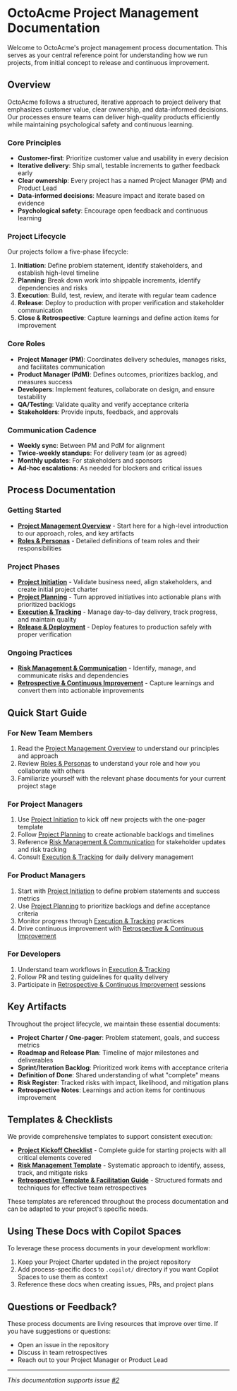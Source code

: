 # OctoAcme Project Management Documentation

Welcome to OctoAcme's project management process documentation. This serves as your central reference point for understanding how we run projects, from initial concept to release and continuous improvement.

## Overview

OctoAcme follows a structured, iterative approach to project delivery that emphasizes customer value, clear ownership, and data-informed decisions. Our processes ensure teams can deliver high-quality products efficiently while maintaining psychological safety and continuous learning.

### Core Principles

- **Customer-first**: Prioritize customer value and usability in every decision
- **Iterative delivery**: Ship small, testable increments to gather feedback early
- **Clear ownership**: Every project has a named Project Manager (PM) and Product Lead
- **Data-informed decisions**: Measure impact and iterate based on evidence
- **Psychological safety**: Encourage open feedback and continuous learning

### Project Lifecycle

Our projects follow a five-phase lifecycle:

1. **Initiation**: Define problem statement, identify stakeholders, and establish high-level timeline
2. **Planning**: Break down work into shippable increments, identify dependencies and risks
3. **Execution**: Build, test, review, and iterate with regular team cadence
4. **Release**: Deploy to production with proper verification and stakeholder communication
5. **Close & Retrospective**: Capture learnings and define action items for improvement

### Core Roles

- **Project Manager (PM)**: Coordinates delivery schedules, manages risks, and facilitates communication
- **Product Manager (PdM)**: Defines outcomes, prioritizes backlog, and measures success
- **Developers**: Implement features, collaborate on design, and ensure testability
- **QA/Testing**: Validate quality and verify acceptance criteria
- **Stakeholders**: Provide inputs, feedback, and approvals

### Communication Cadence

- **Weekly sync**: Between PM and PdM for alignment
- **Twice-weekly standups**: For delivery team (or as agreed)
- **Monthly updates**: For stakeholders and sponsors
- **Ad-hoc escalations**: As needed for blockers and critical issues

## Process Documentation

### Getting Started

- **[Project Management Overview](octoacme-project-management-overview.md)** - Start here for a high-level introduction to our approach, roles, and key artifacts
- **[Roles & Personas](octoacme-roles-and-personas.md)** - Detailed definitions of team roles and their responsibilities

### Project Phases

- **[Project Initiation](octoacme-project-initiation.md)** - Validate business need, align stakeholders, and create initial project charter
- **[Project Planning](octoacme-project-planning.md)** - Turn approved initiatives into actionable plans with prioritized backlogs
- **[Execution & Tracking](octoacme-execution-and-tracking.md)** - Manage day-to-day delivery, track progress, and maintain quality
- **[Release & Deployment](octoacme-release-and-deployment.md)** - Deploy features to production safely with proper verification

### Ongoing Practices

- **[Risk Management & Communication](octoacme-risks-and-communication.md)** - Identify, manage, and communicate risks and dependencies
- **[Retrospective & Continuous Improvement](octoacme-retrospective-and-continuous-improvement.md)** - Capture learnings and convert them into actionable improvements

## Quick Start Guide

### For New Team Members

1. Read the [Project Management Overview](octoacme-project-management-overview.md) to understand our principles and approach
2. Review [Roles & Personas](octoacme-roles-and-personas.md) to understand your role and how you collaborate with others
3. Familiarize yourself with the relevant phase documents for your current project stage

### For Project Managers

1. Use [Project Initiation](octoacme-project-initiation.md) to kick off new projects with the one-pager template
2. Follow [Project Planning](octoacme-project-planning.md) to create actionable backlogs and timelines
3. Reference [Risk Management & Communication](octoacme-risks-and-communication.md) for stakeholder updates and risk tracking
4. Consult [Execution & Tracking](octoacme-execution-and-tracking.md) for daily delivery management

### For Product Managers

1. Start with [Project Initiation](octoacme-project-initiation.md) to define problem statements and success metrics
2. Use [Project Planning](octoacme-project-planning.md) to prioritize backlogs and define acceptance criteria
3. Monitor progress through [Execution & Tracking](octoacme-execution-and-tracking.md) practices
4. Drive continuous improvement with [Retrospective & Continuous Improvement](octoacme-retrospective-and-continuous-improvement.md)

### For Developers

1. Understand team workflows in [Execution & Tracking](octoacme-execution-and-tracking.md)
2. Follow PR and testing guidelines for quality delivery
3. Participate in [Retrospective & Continuous Improvement](octoacme-retrospective-and-continuous-improvement.md) sessions

## Key Artifacts

Throughout the project lifecycle, we maintain these essential documents:

- **Project Charter / One-pager**: Problem statement, goals, and success metrics
- **Roadmap and Release Plan**: Timeline of major milestones and deliverables
- **Sprint/Iteration Backlog**: Prioritized work items with acceptance criteria
- **Definition of Done**: Shared understanding of what "complete" means
- **Risk Register**: Tracked risks with impact, likelihood, and mitigation plans
- **Retrospective Notes**: Learnings and action items for continuous improvement

## Templates & Checklists

We provide comprehensive templates to support consistent execution:

- **[Project Kickoff Checklist](templates/project-kickoff-checklist.md)** - Complete guide for starting projects with all critical elements covered
- **[Risk Management Template](templates/risk-management-template.md)** - Systematic approach to identify, assess, track, and mitigate risks
- **[Retrospective Template & Facilitation Guide](templates/retrospective-template.md)** - Structured formats and techniques for effective team retrospectives

These templates are referenced throughout the process documentation and can be adapted to your project's specific needs.

## Using These Docs with Copilot Spaces

To leverage these process documents in your development workflow:

1. Keep your Project Charter updated in the project repository
2. Add process-specific docs to `.copilot/` directory if you want Copilot Spaces to use them as context
3. Reference these docs when creating issues, PRs, and project plans

## Questions or Feedback?

These process documents are living resources that improve over time. If you have suggestions or questions:

- Open an issue in the repository
- Discuss in team retrospectives
- Reach out to your Project Manager or Product Lead

---

*This documentation supports issue [#2](https://github.com/craftedsro/skills-scale-institutional-knowledge-using-copilot-spaces/issues/2)*
